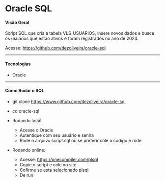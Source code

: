 # Oracle SQL
#### Visão Geral
Script SQL que cria a tabela VLS_USUARIOS, insere novos dados e busca os usuários que estão ativos e foram registrados no ano de 2024.

Acesse: https://github.com/dezoliveira/oracle-sql

---
#### Tecnologias 
- Oracle

--- 
#### Como Rodar o SQL
- git clone https://www.github.com/dezoliveira/oracle-sql
- cd oracle-sql

- Rodando local:
    - Acesse o Oracle
    - Autentique com seu usuário e senha
    - Rode o arquivo script.sql ou se preferir cole o código e rode

- Rodando online:
    - Acesse: https://onecompiler.com/plsql
    - Copie o script e cole no site
    - Cofirme se esta selecionado plsql
    - De run
